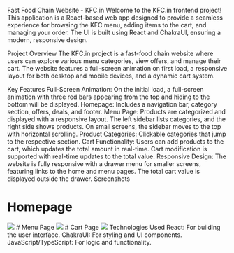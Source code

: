 Fast Food Chain Website - KFC.in
Welcome to the KFC.in frontend project! This application is a React-based web app designed to provide a seamless experience for browsing the KFC menu, adding items to the cart, and managing your order. The UI is built using React and ChakraUI, ensuring a modern, responsive design.

Project Overview
The KFC.in project is a fast-food chain website where users can explore various menu categories, view offers, and manage their cart. The website features a full-screen animation on first load, a responsive layout for both desktop and mobile devices, and a dynamic cart system.

Key Features
Full-Screen Animation: On the initial load, a full-screen animation with three red bars appearing from the top and hiding to the bottom will be displayed.
Homepage: Includes a navigation bar, category section, offers, deals, and footer.
Menu Page: Products are categorized and displayed with a responsive layout. The left sidebar lists categories, and the right side shows products. On small screens, the sidebar moves to the top with horizontal scrolling.
Product Categories: Clickable categories that jump to the respective section.
Cart Functionality: Users can add products to the cart, which updates the total amount in real-time. Cart modification is supported with real-time updates to the total value.
Responsive Design: The website is fully responsive with a drawer menu for smaller screens, featuring links to the home and menu pages. The total cart value is displayed outside the drawer.
Screenshots
# Homepage
<image src='Demo_Images/KFC-demo.png' aly='Home page'/>
# Menu Page
<image src='Demo_Images/Menu-page.png' aly='Menu page'/>
# Cart Page
<image src='Demo_Images/Cart-page.png' aly='Cart page'/>
Technologies Used
React: For building the user interface.
ChakraUI: For styling and UI components.
JavaScript/TypeScript: For logic and functionality.
